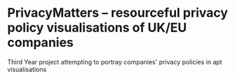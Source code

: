 PrivacyMatters – resourceful privacy policy visualisations of UK/EU companies 
===================

Third Year project attempting to portray companies' privacy policies in apt visualisations
